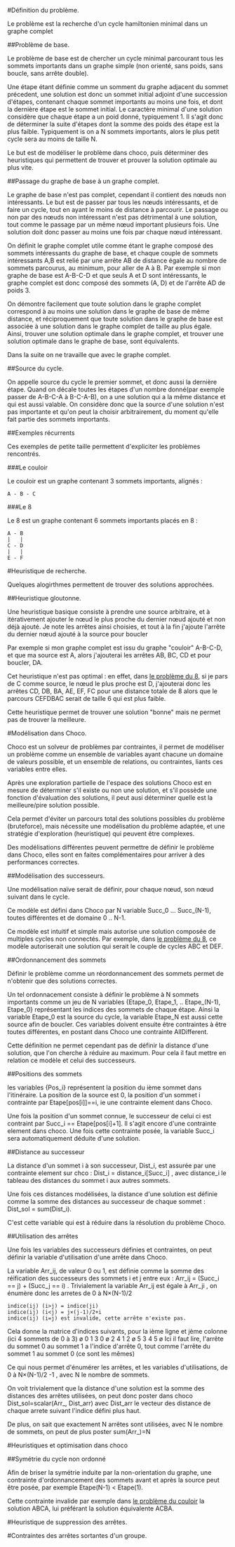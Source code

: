 #Définition du problème.

Le problème est la recherche d'un cycle hamiltonien minimal dans un graphe complet

##Problème de base.

Le problème de base est de chercher un cycle minimal parcourant tous les sommets importants 
dans un graphe simple (non orienté, sans poids, sans boucle, sans arrête double).

Une étape étant définie comme un somment du graphe adjacent du sommet précedent,
une solution est donc un sommet initial adjoint d'une succession d'étapes, contenant 
chaque sommet importants au moins une fois, et dont la dernière étape est le sommet 
initial.
Le caractère minimal d'une solution considère que chaque étape a un poid donné, typiquement 1.
Il s'agit donc de déterminer la suite d'étapes dont la somme des poids des étape est 
la plus faible. Typiquement is on a N sommets importants, alors le plus petit cycle 
sera au moins de taille N.

Le but est de modéliser le problème dans choco, puis déterminer des heuristiques qui 
permettent de trouver et prouver la solution optimale au plus vite.


##Passage du graphe de base à un graphe complet.

Le graphe de base n'est pas complet, cependant il contient des nœuds non intéressants. 
Le but est de passer par tous les nœuds intéressants, et de faire un cycle, tout en 
ayant le moins de distance à parcourir. Le passage ou non par des nœuds non intéressant 
n'est pas détrimental à une solution, tout comme le passage par un même nœud important 
plusieurs fois. Une solution doit donc passer au moins une fois par chaque nœud intéressant.

On définit le graphe complet utile comme étant le graphe composé des sommets intéressants 
du graphe de base, et chaque couple de sommets intéressants A,B est relié par une arrête AB 
de distance égale au nombre de sommets parcourus, au minimum, pour aller de A à B. 
Par exemple si mon graphe de base est A-B-C-D et que seuls A et D sont intéressants, 
le graphe complet est donc composé des sommets (A, D) et de l'arrête AD de poids 3.

On démontre facilement que toute solution dans le graphe complet correspond à au moins 
une solution dans le graphe de base de même distance, et réciproquement que toute solution 
dans le graphe de base est associée à une solution dans le graphe complet de taille au plus 
égale. Ainsi, trouver une solution optimale dans le graphe complet, et trouver une solution 
optimale dans le graphe de base, sont équivalents.

Dans la suite on ne travaille que avec le graphe complet.

##Source du cycle.

On appelle source du cycle le premier sommet, et donc aussi la dernière étape. Quand 
on décale toutes les étapes d'un nombre donné(par exemple passer de A-B-C-A à B-C-A-B), 
on a une solution qui a la même distance et qui est aussi valable. On considère donc 
que la source d'une solution n'est pas importante et qu'on peut la choisir arbitrairement, 
du moment qu'elle fait partie des sommets importants.

##Exemples récurrents

Ces exemples de petite taille permettent d'expliciter les problèmes rencontrés.

###Le couloir

Le couloir est un graphe contenant 3 sommets importants, alignés :

    A - B - C


###Le 8

Le 8 est un graphe contenant 6 sommets importants placés en 8 : 

    A - B
    |   |
    C - D
    |   |
    E - F

#Heuristique de recherche.

Quelques alogirthmes permettent de trouver des solutions approchées.

##Heuristique gloutonne.

Une heuristique basique consiste à prendre une source arbitraire, et à itérativement 
ajouter le nœud le plus proche du dernier nœud ajouté et non déjà ajouté. Je note les 
arrêtes ainsi choisies, et tout à la fin j'ajoute l'arrête du dernier nœud ajouté à la 
source pour boucler

Par exemple si mon graphe complet est issu du graphe "couloir" A-B-C-D, et que ma source 
est A, alors j'ajouterai les arrêtes AB, BC, CD et pour boucler, DA.

Cet heuristique n'est pas optimal : en effet, dans [le problème du 8](#le-8), si je pars de C comme source, le nœud le plus proche est D, j'ajouterai donc les arrêtes 
CD, DB, BA, AE, EF, FC pour une distance totale de 8 alors que le parcours CEFDBAC 
serait de taille 6 qui est plus faible.

Cette heuristique permet de trouver une solution "bonne" mais ne permet pas de trouver 
la meilleure.

#Modélisation dans Choco.

Choco est un solveur de problèmes par contraintes, il permet de modéliser un problème 
comme un ensemble de variables ayant chacune un domaine de valeurs possible, et un 
ensemble de relations, ou contraintes, liants ces variables entre elles.

Après une exploration partielle de l'espace des solutions Choco est en mesure de déterminer 
s'il existe ou non une solution, et s'il possède une fonction d'évaluation des solutions, 
il peut ausi déterminer quelle est la meilleure/pire solution possible.

Cela permet d'éviter un parcours total des solutions possibles du problème (bruteforce), 
mais nécessite une modélisation du problème adaptée, et une stratégie d'exploration (heuristique) 
qui peuvent être complexes.

Des modélisations différentes peuvent permettre de définir le problème dans Choco, 
elles sont en faites complémentaires pour arriver à des performances correctes.

##Modélisation des successeurs.

Une modélisation naïve serait de définir, pour chaque nœud, son nœud suivant dans le cycle.

Ce modèle est défini dans Choco par N variable Succ_0 ... Succ_(N-1), toutes différentes et de domaine 
0 .. N-1.

Ce modèle est intuitif et simple mais autorise une solution composée de multiples cycles non 
connectés. Par exemple, dans [le problème du 8](#le-8), ce modèle autoriserait une solution qui serait 
le couple de cycles ABC et DEF.

##Ordonnancement des sommets

Définir le problème comme un réordonnancement des sommets permet de n'obtenir que des 
solutions correctes.

Un tel ordonnacement consiste à définir le problème à N sommets importants comme un 
jeu de N variables {Etape_0, Etape_1, .. Etape_(N-1), Etape_0} représentant les indices des 
sommets de chaque étape. Ainsi la variable Etape_0 est la source du cycle, la variable 
Etape_N est aussi cette source afin de boucler. 
Ces variables doivent ensuite être contraintes à être toutes différentes, en postant 
dans Choco une contrainte AllDifferent.

Cette définition ne permet cependant pas de définir la distance d'une solution, que 
l'on cherche à réduire au maximum. Pour cela il faut mettre en relation ce modèle et 
celui des successeurs.

##Positions des sommets

les variables {Pos_i} représentent la position du ième sommet dans l'itinéraire. La 
position de la source est 0, la position d'un sommet i contrainte par Etape[pos[i]]==i, 
ie une contrainte element dans Choco.

Une fois la position d'un sommet connue, le successeur de celui ci est contraint par 
Succ_i == Etape[pos[i]+1]. Il s'agit encore d'une contrainte element dans choco. Une 
fois cette contrainte posée, la variable Succ_i sera automatiquement déduite d'une 
solution.

##Distance au successeur

La distance d'un sommet i à son successeur, Dist_i, est assurée par une contrainte 
element sur chco : Dist_i = distance_i[Succ_i] , avec distance_i le tableau des distances 
du sommet i aux autres sommets.

Une fois ces distances modélisées, la distance d'une solution est définie comme la 
somme des distances au successeur de chaque sommet : Dist_sol = sum(Dist_i). 

C'est cette variable qui est à réduire dans la résolution du problème Choco.

##Utilisation des arrêtes

Une fois les variables des successeurs définies et contraintes, on peut définir la 
variable d'utilisation d'une arrête dans Choco.

La variable Arr_ij, de valeur 0 ou 1, est définie comme la somme des réification des 
successeurs des sommets i et j entre eux : Arr_ij = (Succ_i == j) + (Succ_j == i) .
Trivialement la variable Arr_ij est égale à Arr_ji , on énumère donc les arretes de 
0 à N×(N-1)/2

    indice(ij) (i>j) = indice(ji)
    indice(ij) (i<j) = j×(j-1)/2+i
    indice(ij) (i=j) est invalide, cette arrête n'existe pas.

Cela donne la matrice d'indices suivants, pour la ième ligne et jème colonne (ici 4 sommets 
de 0 à 3)
    ø 0 1 3
    0 ø 2 4
    1 2 ø 5
    3 4 5 ø
Ici il faut lire, l'arrête du sommet 0 au sommet 1 a l'indice d'arrête 0, tout comme 
l'arrête du sommet 1 au sommet 0 (ce sont les mêmes)

Ce qui nous permet d'énumérer les arrêtes, et les variables d'utilisations, de 0 à 
N×(N-1)/2 -1 , avec N le nombre de sommets.

On voit trivialement que la distance d'une solution est la somme des distances des arrêtes utilisées, 
on peut donc poster dans choco Dist_sol=scalar(Arr_, Dist_arr) avec Dist_arr le vecteur 
des distance de chaque arrete suivant l'indice défini plus haut.

De plus, on sait que exactement N arrêtes sont utilisées, avec N le nombre de sommets, 
on peut de plus poster sum(Arr_)=N

#Heuristiques et optimisation dans choco

##Symétrie du cycle non ordonné

Afin de briser la symétrie induite par la non-orientation du graphe, une contrainte 
d'ordonnancement des sommets avant et après la source peut être posée, par exemple 
Etape(N-1) < Etape(1).

Cette contrainte invalide par exemple dans [le problème du couloir](#le-couloir) la 
solution ABCA, lui préférant la solution équivalente ACBA.

#Heuristique de suppression des arrêtes.

#Contraintes des arrêtes sortantes d'un groupe.
